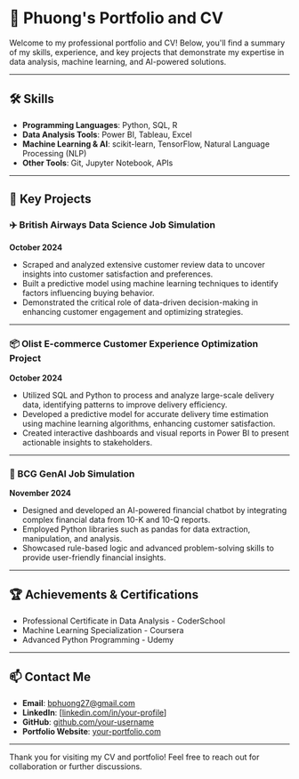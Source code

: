 # 🌟 Phuong's Portfolio and CV

Welcome to my professional portfolio and CV! Below, you'll find a summary of my skills, experience, and key projects that demonstrate my expertise in data analysis, machine learning, and AI-powered solutions.

---

## 🛠 Skills

- **Programming Languages**: Python, SQL, R  
- **Data Analysis Tools**: Power BI, Tableau, Excel  
- **Machine Learning & AI**: scikit-learn, TensorFlow, Natural Language Processing (NLP)  
- **Other Tools**: Git, Jupyter Notebook, APIs  

---

## 📂 Key Projects

### ✈️ British Airways Data Science Job Simulation  
**October 2024**  
- Scraped and analyzed extensive customer review data to uncover insights into customer satisfaction and preferences.  
- Built a predictive model using machine learning techniques to identify factors influencing buying behavior.  
- Demonstrated the critical role of data-driven decision-making in enhancing customer engagement and optimizing strategies.

---

### 📦 Olist E-commerce Customer Experience Optimization Project  
**October 2024**  
- Utilized SQL and Python to process and analyze large-scale delivery data, identifying patterns to improve delivery efficiency.  
- Developed a predictive model for accurate delivery time estimation using machine learning algorithms, enhancing customer satisfaction.  
- Created interactive dashboards and visual reports in Power BI to present actionable insights to stakeholders.

---

### 🤖 BCG GenAI Job Simulation  
**November 2024**  
- Designed and developed an AI-powered financial chatbot by integrating complex financial data from 10-K and 10-Q reports.  
- Employed Python libraries such as pandas for data extraction, manipulation, and analysis.  
- Showcased rule-based logic and advanced problem-solving skills to provide user-friendly financial insights.  

---

## 🏆 Achievements & Certifications

- Professional Certificate in Data Analysis - CoderSchool  
- Machine Learning Specialization - Coursera  
- Advanced Python Programming - Udemy  

---

## 📫 Contact Me

- **Email**: bphuong27@gmail.com 
- **LinkedIn**: [[linkedin.com/in/your-profile](www.linkedin.com/in/phuong-hoang-5b767a141)]  
- **GitHub**: [github.com/your-username](https://github.com/jessy-data)  
- **Portfolio Website**: [your-portfolio.com](https://your-portfolio.com)  

---

Thank you for visiting my CV and portfolio! Feel free to reach out for collaboration or further discussions.
